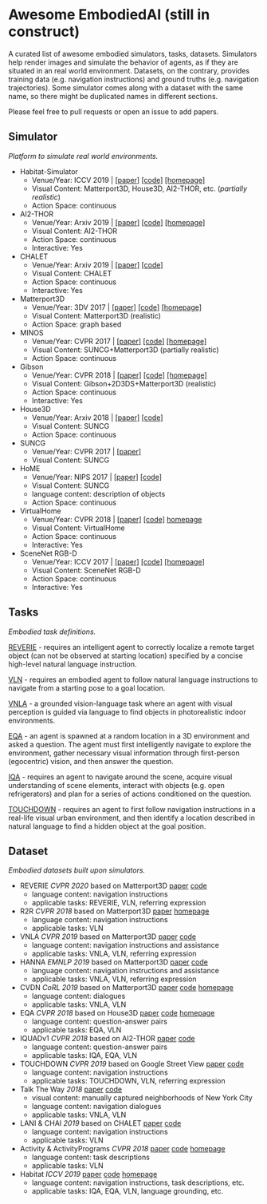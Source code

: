 # Awesome EmbodiedAI (still in construct)

A curated list of awesome embodied simulators, tasks, datasets. Simulators help render images and simulate the behavior of agents, as if they are situated in an real world environment. Datasets, on the contrary, provides training data (e.g. navigation instructions) and ground truths (e.g. navigation trajectories). Some simulator comes along with a dataset with the same name, so there might be duplicated names in different sections. 

Please feel free to pull requests or open an issue to add papers.

## Simulator

_Platform to simulate real world environments._

- Habitat-Simulator
  - Venue/Year: ICCV 2019 | [[paper]](https://arxiv.org/abs/1904.01201) [[code]](https://github.com/facebookresearch/habitat-sim) [[homepage]](https://aihabitat.org/)
  - Visual Content: Matterport3D, House3D, AI2-THOR, etc. (_partially realistic_)
  - Action Space: continuous
- AI2-THOR  
  - Venue/Year: Arxiv 2019 | [[paper]](https://arxiv.org/abs/1712.05474) [[code]](https://github.com/allenai/ai2thor) [[homepage]](https://ai2thor.allenai.org/)
  - Visual Content: AI2-THOR
  - Action Space: continuous
  - Interactive: Yes
- CHALET 
  - Venue/Year: Arxiv 2019 | [[paper]](https://arxiv.org/abs/1801.07357) [[code]](https://github.com/lil-lab/chalet)
  - Visual Content: CHALET
  - Action Space: continuous
  - Interactive: Yes
- Matterport3D 
  - Venue/Year: 3DV 2017 | [[paper]](https://arxiv.org/abs/1709.06158) [[code]](https://github.com/niessner/Matterport) [[homepage]](https://niessner.github.io/Matterport/) 
  - Visual Content: Matterport3D (realistic)
  - Action Space: graph based
- MINOS 
  - Venue/Year: CVPR 2017 | [[paper]](https://arxiv.org/abs/1712.03931) [[code]](https://github.com/minosworld/minos) [[homepage]](https://minosworld.github.io/)
  - Visual Content: SUNCG+Matterport3D (partially realistic)
  - Action Space: continuous
- Gibson 
  - Venue/Year: CVPR 2018 | [[paper]](https://arxiv.org/abs/1808.10654) [[code]](https://github.com/StanfordVL/GibsonEnv) [[homepage]](http://gibsonenv.stanford.edu/)
  - Visual Content: Gibson+2D3DS+Matterport3D (realistic)
  - Action Space: continuous
  - Interactive: Yes
- House3D 
  - Venue/Year: Arxiv 2018 | [[paper]](https://arxiv.org/abs/1801.02209) [[code]](https://github.com/facebookresearch/House3D)
  - Visual Content: SUNCG
  - Action Space: continuous
- SUNCG 
  - Venue/Year: CVPR 2017 | [[paper]](https://arxiv.org/abs/1611.08974) 
  - Visual Content: SUNCG
- HoME  
  - Venue/Year: NIPS 2017 | [[paper]](https://arxiv.org/abs/1711.11017) [[code]](https://github.com/ml-lab/home-platform)
  - Visual Content: SUNCG
  - language content: description of objects
  - Action Space: continuous
- VirtualHome  
  - Venue/Year: CVPR 2018 | [[paper]](https://arxiv.org/abs/1806.07011) [[code]](https://github.com/xavierpuigf/virtualhome) [homepage](http://virtual-home.org/) 
  - Visual Content: VirtualHome
  - Action Space: continuous
  - Interactive: Yes
- SceneNet RGB-D 
  - Venue/Year: ICCV 2017 | [[paper]](http://www.imperial.ac.uk/media/imperial-college/research-centres-and-groups/dyson-robotics-lab/jmccormac_etal_iccv2017.pdf) [[code]](https://github.com/jmccormac/pySceneNetRGBD) [[homepage]](https://robotvault.bitbucket.io/scenenet-rgbd.html)
  - Visual Content: SceneNet RGB-D
  - Action Space: continuous
  - Interactive: Yes

## Tasks

_Embodied task definitions._

[REVERIE](https://arxiv.org/abs/1904.10151) - requires an intelligent agent to correctly localize a remote target object (can not be observed at starting location) specified by a concise high-level natural language instruction.

[VLN](https://arxiv.org/abs/1711.07280) - requires an embodied agent to follow natural language instructions to navigate from a starting pose to a goal location.

[VNLA](https://arxiv.org/abs/1812.04155) - a grounded vision-language task where an agent with visual perception is guided via language to find objects in photorealistic indoor environments.

[EQA](https://arxiv.org/abs/1711.11543) - an agent is spawned at a random location in a 3D environment and asked a question. The agent must first intelligently navigate to explore the environment, gather necessary visual information through first-person (egocentric) vision, and then answer the question.

[IQA](https://arxiv.org/abs/1712.03316) - requires an agent to navigate around the scene, acquire visual understanding of scene elements, interact with objects (e.g. open refrigerators) and plan for a series of actions conditioned on the question.

[TOUCHDOWN](https://arxiv.org/abs/1811.12354) - requires an agent to first follow navigation instructions in a real-life visual urban environment, and then identify a location described in natural language to find a hidden object at the goal position.

## Dataset

_Embodied datasets built upon simulators._

- REVERIE _CVPR 2020_ based on Matterport3D [paper](https://arxiv.org/abs/1904.10151) [code](https://github.com/YuankaiQi/REVERIE) 
  - language content: navigation instructions
  - applicable tasks: REVERIE, VLN, referring expression
- R2R _CVPR 2018_ based on Matterport3D [paper](https://arxiv.org/abs/1711.07280) [homepage](https://bringmeaspoon.org/)
  - language content: navigation instructions
  - applicable tasks: VLN
- VNLA _CVPR 2019_ based on Matterport3D [paper](https://arxiv.org/abs/1812.04155) [code](https://github.com/debadeepta/vnla) 
  - language content: navigation instructions and assistance
  - applicable tasks: VNLA, VLN, referring expression
- HANNA _EMNLP 2019_ based on Matterport3D [paper](https://arxiv.org/abs/1909.01871) [code](https://github.com/khanhptnk/hanna)
  - language content: navigation instructions and assistance
  - applicable tasks: VNLA, VLN, referring expression
- CVDN _CoRL 2019_ based on Matterport3D [paper](https://arxiv.org/abs/1907.04957) [code](https://github.com/mmurray/cvdn/) [homepage](https://cvdn.dev/) 
  - language content: dialogues
  - applicable tasks: VNLA, VLN
- EQA _CVPR 2018_ based on House3D [paper](https://arxiv.org/abs/1711.11543) [code](https://github.com/facebookresearch/EmbodiedQA) [homepage](https://embodiedqa.org/)
  - language content: question-answer pairs
  - applicable tasks: EQA, VLN
- IQUADv1 _CVPR 2018_ based on AI2-THOR [paper](https://arxiv.org/abs/1712.03316) [code](https://github.com/danielgordon10/thor-iqa-cvpr-2018)
  - language content: question-answer pairs
  - applicable tasks: IQA, EQA, VLN
- TOUCHDOWN _CVPR 2019_ based on Google Street View [paper](https://arxiv.org/abs/1811.12354) [code](https://github.com/lil-lab/touchdown)
  - language content: navigation instructions
  - applicable tasks: TOUCHDOWN, VLN, referring expression
- Talk The Way _2018_ [paper](https://arxiv.org/abs/1807.03367) [code](https://github.com/facebookresearch/talkthewalk/)
  - visual content: manually captured neighborhoods of New York City
  - language content: navigation dialogues
  - applicable tasks: VNLA, VLN
- LANI & CHAI _2019_ based on CHALET [paper](https://arxiv.org/abs/1801.07357) [code](https://github.com/lil-lab/chalet)
  - language content: navigation instructions
  - applicable tasks: VLN
- Activity & ActivityPrograms _CVPR 2018_ [paper](https://arxiv.org/abs/1806.07011) [code](https://github.com/xavierpuigf/virtualhome) [homepage](http://virtual-home.org/) 
  - language content: task descriptions
  - applicable tasks: VLN
- Habitat _ICCV 2019_ [paper](https://arxiv.org/abs/1904.01201) [code](https://github.com/facebookresearch/habitat-sim) [homepage](https://aihabitat.org/) 
  - language content: navigation instructions, task descriptions, etc.
  - applicable tasks: IQA, EQA, VLN, language grounding, etc.
